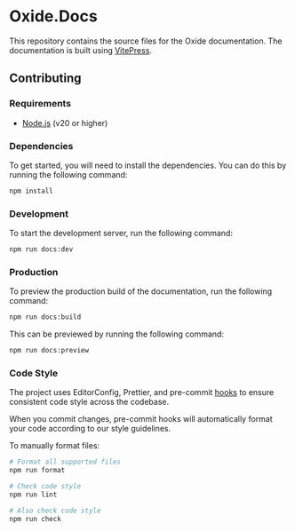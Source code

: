 # Oxide.Docs

This repository contains the source files for the Oxide documentation. The documentation is built using [VitePress](https://vitepress.dev/).

## Contributing

### Requirements

- [Node.js](https://nodejs.org/) (v20 or higher)

### Dependencies

To get started, you will need to install the dependencies. You can do this by running the following command:

```bash
npm install
```

### Development

To start the development server, run the following command:

```bash
npm run docs:dev
```

### Production

To preview the production build of the documentation, run the following command:

```bash
npm run docs:build
```

This can be previewed by running the following command:

```bash
npm run docs:preview
```

### Code Style

The project uses EditorConfig, Prettier, and pre-commit <a href="/glossary#hooks" class="glossary-term">hooks</a> to ensure consistent code style across the codebase.

When you commit changes, pre-commit hooks will automatically format your code according to our style guidelines.

To manually format files:

```bash
# Format all supported files
npm run format

# Check code style
npm run lint

# Also check code style
npm run check
```
